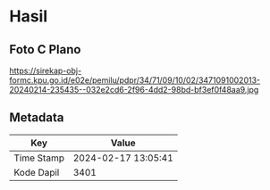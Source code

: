 # Hasil

## Foto C Plano

https://sirekap-obj-formc.kpu.go.id/e02e/pemilu/pdpr/34/71/09/10/02/3471091002013-20240214-235435--032e2cd6-2f96-4dd2-98bd-bf3ef0f48aa9.jpg


## Metadata

| Key        | Value               |
| ---------- | ------------------- |
| Time Stamp | 2024-02-17 13:05:41 |
| Kode Dapil | 3401                |



